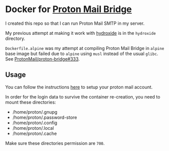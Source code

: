 # Docker for [Proton Mail Bridge](https://github.com/ProtonMail/proton-bridge)

I created this repo so that I can run Proton Mail SMTP in my server.

My previous attempt at making it work with
[hydroxide](https://github.com/emersion/hydroxide) is in the `hydroxide`
directory.

`Dockerfile.alpine` was my attempt at compiling Proton Mail Bridge in `alpine`
base image but failed due to `alpine` using `musl` instead of the usual `glibc`.
See
[ProtonMail/proton-bridge#333](https://github.com/ProtonMail/proton-bridge/issues/333).

## Usage

You can follow the instructions
[here](https://pychao.com/2020/06/10/update-on-using-protonmail-bridge-on-headless-wordpress-linux-servers/)
to setup your proton mail account.

In order for the login data to survive the container re-creation, you need to
mount these directories:

* /home/proton/.gnupg
* /home/proton/.password-store
* /home/proton/.config
* /home/proton/.local
* /home/proton/.cache

Make sure these directories permission are `700`.
